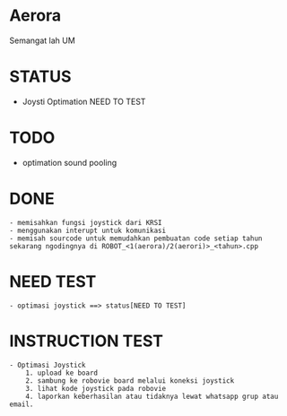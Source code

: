 # Aerora

Semangat lah UM

 # STATUS
 - Joysti Optimation NEED TO TEST

 # TODO 
 - optimation sound pooling

 # DONE
  	- memisahkan fungsi joystick dari KRSI
  	- menggunakan interupt untuk komunikasi
  	- memisah sourcode untuk memudahkan pembuatan code setiap tahun sekarang ngodingnya di ROBOT_<1(aerora)/2(aerori)>_<tahun>.cpp

 # NEED TEST
 	- optimasi joystick ==> status[NEED TO TEST]

 # INSTRUCTION TEST
 	- Optimasi Joystick
 		1. upload ke board
 		2. sambung ke robovie board melalui koneksi joystick
 		3. lihat kode joystick pada robovie
 		4. laporkan keberhasilan atau tidaknya lewat whatsapp grup atau email.